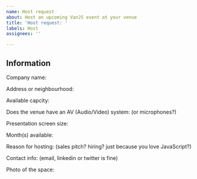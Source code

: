 ```yaml
---
name: Host request
about: Host an upcoming VanJS event at your venue
title: 'Host request: '
labels: Host
assignees: ''

---
```


## Information

Company name:

Address or neighbourhood:

Available capcity:

Does the venue have an AV (Audio/Video) system: (or microphones?)

Presentation screen size:

Month(s) available:

Reason for hosting: (sales pitch? hiring? just because you love JavaScript?)

Contact info: (email, linkedin or twitter is fine)

Photo of the space:
